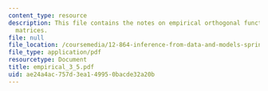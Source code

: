 ```yaml
---
content_type: resource
description: This file contains the notes on empirical orthogonal functions using
  matrices.
file: null
file_location: /coursemedia/12-864-inference-from-data-and-models-spring-2005/ae24a4ac757d3ea149950bacde32a20b_empirical_3_5.pdf
file_type: application/pdf
resourcetype: Document
title: empirical_3_5.pdf
uid: ae24a4ac-757d-3ea1-4995-0bacde32a20b
---
```

